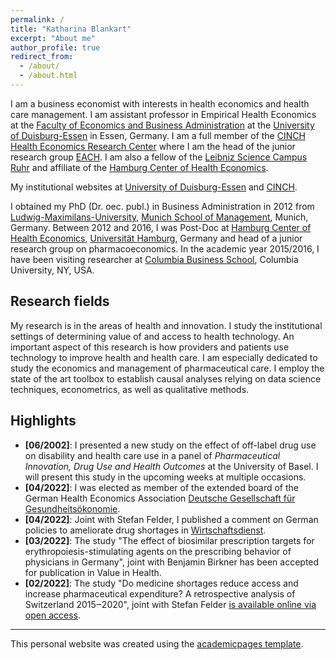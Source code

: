 ```yaml
---
permalink: /
title: "Katharina Blankart"
excerpt: "About me"
author_profile: true
redirect_from: 
  - /about/
  - /about.html
---
```




I am a business economist with interests in health economics and health care management. I am assistant professor in Empirical Health Economics at the [Faculty of Economics and Business Administration](https://www.wiwi.uni-due.de/en/homepage/) at the [University of Duisburg-Essen](https://www.uni-due.de/) in Essen, Germany. I am a full member of the [CINCH Health Economics Research Center](https://cinch.uni-due.de/) where I am the head of the junior research group [EACH](https://cinch.uni-due.de/research/junior-research-groups/each-empirical-analysis-of-competition-in-health-care-markets/). I am also a fellow of the [Leibniz Science Campus Ruhr](https://lscr.rwi-essen.de/en/) and affiliate of the [Hamburg Center of Health Economics](https://www.hche.uni-hamburg.de/ueberuns/personen/affiliates.html).

My institutional websites at [University of Duisburg-Essen](https://www.hcm.wiwi.uni-due.de/en/team/katharina-blankart/) and [CINCH](https://cinch.uni-due.de/team/full-members/jun-prof-dr-katharina-blankart-mbr/).

I obtained my PhD (Dr. oec. publ.) in Business Administration in 2012 from [Ludwig-Maximilans-University](https://www.en.uni-muenchen.de/index.html), [Munich School of Management](https://www.en.bwl.uni-muenchen.de/index.html), Munich, Germany. Between 2012 and 2016, I was Post-Doc at [Hamburg Center of Health Economics](https://lscr.rwi-essen.de/en/), [Universität Hamburg](https://www.uni-hamburg.de/en.html), Germany and head of a junior research group on pharmacoeconomics. In the academic year 2015/2016, I have been visiting researcher at [Columbia Business School](https://home.gsb.columbia.edu/), Columbia University, NY, USA.



Research fields
-------

My research is in the areas of health and innovation. I study the institutional settings of determining value of and access to health technology. An important aspect of this research is how providers and patients use technology to improve health and health care. I am especially dedicated to study the economics and management of pharmaceutical care. I employ the state of the art toolbox to establish causal analyses relying on data science techniques, econometrics, as well as qualitative methods.

Highlights
-------
- **[06/2002]**: I presented a new study on the effect of off-label drug use on disability and health care use in a panel of *Pharmaceutical Innovation, Drug Use and Health Outcomes* at the University of Basel. I will present this study in the upcoming weeks at multiple occasions.
- **[04/2022]**: I was elected as member of the extended board of the German Health Economics Association [Deutsche Gesellschaft für Gesundheitsökonomie](https://www.dggoe.de/).
- **[04/2022]**: Joint with Stefan Felder, I published a comment on German policies to ameliorate drug shortages in [Wirtschaftsdienst](https://www.wirtschaftsdienst.eu/inhalt/jahr/2022/heft/4/beitrag/placebo-bei-engpassbekaempfung.html).
- **[03/2022]**: The study "The effect of biosimilar prescription targets for erythropoiesis-stimulating agents on the prescribing behavior of physicians in Germany", joint with Benjamin Birkner has been accepted for publication in Value in Health.
- **[02/2022]**: The study "Do medicine shortages reduce access and increase pharmaceutical expenditure? A retrospective analysis of Switzerland 2015‒2020", joint with Stefan Felder [is available online via open access](https://www.sciencedirect.com/science/article/pii/S1098301522000535).




- - - 
This personal website was created using the [academicpages template](https://github.com/academicpages/academicpages.github.io).
